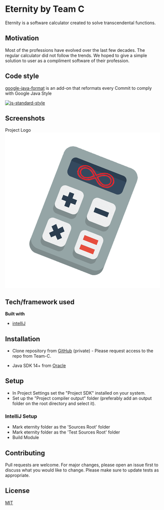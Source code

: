 # Eternity by Team C
Eternity is a software calculator created to solve transcendental functions.

## Motivation
Most of the professions have evolved over the last few decades. The regular calculator did not follow the trends.
We hoped to give a simple solution to user as a compliment software of their profession.


## Code style
[google-java-format](https://github.com/google/google-java-format) is an add-on that reformats every Commit
 to  comply with Google Java Style

[![js-standard-style](https://img.shields.io/badge/code%20style-standard-brightgreen.svg?style=flat)](https://google.github.io/styleguide/javaguide.html)

## Screenshots
Project Logo
![Alt text](./src/eternity/calLogo.png?raw "Logo")


## Tech/framework used
<b>Built with</b>
- [intelliJ](https://www.jetbrains.com/idea/download/)


## Installation
- Clone repository from [GitHub](https://github.com/nixin72/COMP354.git) (private) - Please request access to the repo 
from Team-C.
 
- Java SDK 14+ from [Oracle](https://www.oracle.com/java/technologies/javase-downloads.html)


## Setup
- In Project Settings set the "Project SDK" installed on your system.
- Set up the "Project compiler output" folder (preferably add an output folder on the root directory and select it).

### IntelliJ Setup
- Mark eternity folder as the 'Sources Root' folder
- Mark eternity folder as the 'Test Sources Root' folder
- Build Module

## Contributing
Pull requests are welcome. For major changes, please open an issue first to discuss what you would like to change.
Please make sure to update tests as appropriate.

## License
[MIT](https://choosealicense.com/licenses/mit/)
